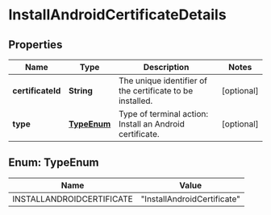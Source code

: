 

# InstallAndroidCertificateDetails


## Properties

| Name | Type | Description | Notes |
|------------ | ------------- | ------------- | -------------|
|**certificateId** | **String** | The unique identifier of the certificate to be installed. |  [optional] |
|**type** | [**TypeEnum**](#TypeEnum) | Type of terminal action: Install an Android certificate. |  [optional] |



## Enum: TypeEnum

| Name | Value |
|---- | -----|
| INSTALLANDROIDCERTIFICATE | &quot;InstallAndroidCertificate&quot; |



